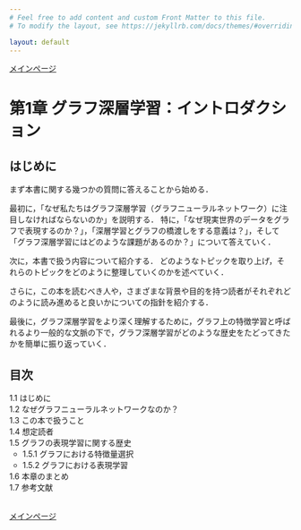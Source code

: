 ```yaml
---
# Feel free to add content and custom Front Matter to this file.
# To modify the layout, see https://jekyllrb.com/docs/themes/#overriding-theme-defaults

layout: default
---
```

<a href="./">メインページ</a>

<h1>第1章 グラフ深層学習：イントロダクション</h1>

<h2>はじめに</h2>
まず本書に関する幾つかの質問に答えることから始める．

最初に，「なぜ私たちはグラフ深層学習（グラフニューラルネットワーク）に注目しなければならないのか」を説明する．
特に，「なぜ現実世界のデータをグラフで表現するのか？」，「深層学習とグラフの橋渡しをする意義は？」，そして「グラフ深層学習にはどのような課題があるのか？」について答えていく．

次に，本書で扱う内容について紹介する．
どのようなトピックを取り上げ，それらのトピックをどのように整理していくのかを述べていく．

さらに，この本を読むべき人や，さまざまな背景や目的を持つ読者がそれぞれどのように読み進めると良いかについての指針を紹介する．

最後に，グラフ深層学習をより深く理解するために，グラフ上の特徴学習と呼ばれるより一般的な文脈の下で，グラフ深層学習がどのような歴史をたどってきたかを簡単に振り返っていく．

<h2>目次</h2>
<ul style="list-style-type: none; padding-left:0;">
  <li>1.1 はじめに</li>
  <li>1.2 なぜグラフニューラルネットワークなのか？</li>
  <li>1.3 この本で扱うこと</li>
  <li>1.4 想定読者</li>
  <li>1.5 グラフの表現学習に関する歴史
    <ul>
      <li>1.5.1 グラフにおける特徴量選択</li>
      <li>1.5.2 グラフにおける表現学習</li>
    </ul>
  </li>
  <li>1.6 本章のまとめ</li>
  <li>1.7 参考文献</li>
</ul>

<br>
<a href="./">メインページ</a>
